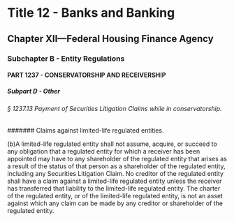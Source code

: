 
# Title 12 - Banks and Banking
## Chapter XII—Federal Housing Finance Agency
### Subchapter B - Entity Regulations
#### PART 1237 - CONSERVATORSHIP AND RECEIVERSHIP
##### Subpart D - Other
###### § 1237.13 Payment of Securities Litigation Claims while in conservatorship.
####### Claims against limited-life regulated entities.

(b)A limited-life regulated entity shall not assume, acquire, or succeed to any obligation that a regulated entity for which a receiver has been appointed may have to any shareholder of the regulated entity that arises as a result of the status of that person as a shareholder of the regulated entity, including any Securities Litigation Claim. No creditor of the regulated entity shall have a claim against a limited-life regulated entity unless the receiver has transferred that liability to the limited-life regulated entity. The charter of the regulated entity, or of the limited-life regulated entity, is not an asset against which any claim can be made by any creditor or shareholder of the regulated entity.
